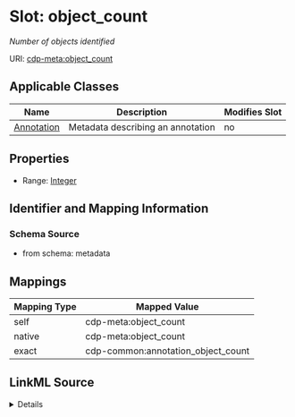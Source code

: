 

# Slot: object_count


_Number of objects identified_



URI: [cdp-meta:object_count](metadataobject_count)



<!-- no inheritance hierarchy -->





## Applicable Classes

| Name | Description | Modifies Slot |
| --- | --- | --- |
| [Annotation](Annotation.md) | Metadata describing an annotation |  no  |







## Properties

* Range: [Integer](Integer.md)





## Identifier and Mapping Information







### Schema Source


* from schema: metadata




## Mappings

| Mapping Type | Mapped Value |
| ---  | ---  |
| self | cdp-meta:object_count |
| native | cdp-meta:object_count |
| exact | cdp-common:annotation_object_count |




## LinkML Source

<details>
```yaml
name: object_count
description: Number of objects identified
from_schema: metadata
exact_mappings:
- cdp-common:annotation_object_count
rank: 1000
alias: object_count
owner: Annotation
domain_of:
- Annotation
range: integer
inlined: true
inlined_as_list: true

```
</details>